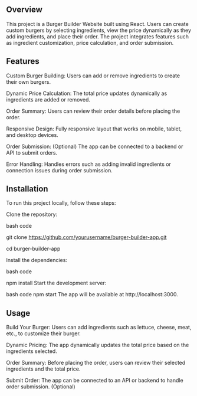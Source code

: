 ## Overview

This project is a Burger Builder Website built using React. Users can create custom burgers by selecting ingredients, view the price dynamically as they add ingredients, and place their order. The project integrates features such as ingredient customization, price calculation, and order submission.

## Features

Custom Burger Building: Users can add or remove ingredients to create their own burgers.

Dynamic Price Calculation: The total price updates dynamically as ingredients are added or removed.

Order Summary: Users can review their order details before placing the order.

Responsive Design: Fully responsive layout that works on mobile, tablet, and desktop devices.

Order Submission: (Optional) The app can be connected to a backend or API to submit orders.

Error Handling: Handles errors such as adding invalid ingredients or connection issues during order submission.

## Installation

To run this project locally, follow these steps:


Clone the repository:

bash code

git clone https://github.com/yourusername/burger-builder-app.git

cd burger-builder-app

Install the dependencies:

bash code

npm install
Start the development server:

bash code
npm start
The app will be available at http://localhost:3000.

## Usage

Build Your Burger: Users can add ingredients such as lettuce, cheese, meat, etc., to customize their burger.

Dynamic Pricing: The app dynamically updates the total price based on the ingredients selected.

Order Summary: Before placing the order, users can review their selected ingredients and the total price.

Submit Order: The app can be connected to an API or backend to handle order submission. (Optional)
